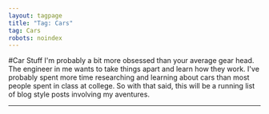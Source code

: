 ```yaml
---
layout: tagpage
title: "Tag: Cars"
tag: Cars
robots: noindex
---
```

#Car Stuff
I'm probably a bit more obsessed than your average gear head. The engineer in me wants to take things apart and learn how they work. I've probably spent more time researching and learning about cars than most people spent in class at college. So with that said, this will be a running list of blog style posts involving my aventures.
***
